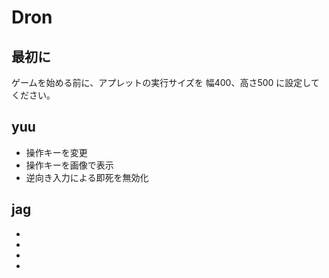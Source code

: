# Dron
## 最初に
ゲームを始める前に、アプレットの実行サイズを 幅400、高さ500 に設定してください。

## yuu
- 操作キーを変更
- 操作キーを画像で表示
- 逆向き入力による即死を無効化

## jag
- 
- 
- 
- 
